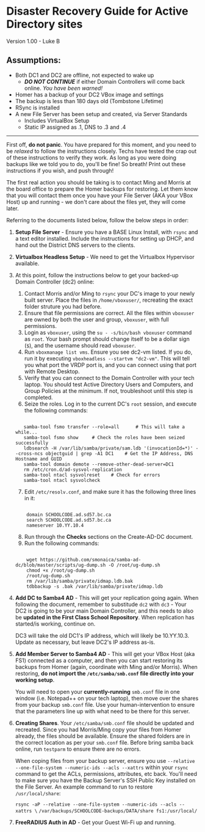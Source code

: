 Disaster Recovery Guide for Active Directory sites
===

Version 1.00 - Luke B

Assumptions:
-
- Both DC1 and DC2 are offline, not expected to wake up
	- ***DO NOT CONTINUE*** if either Domain Controllers will come back online. *You have been warned!*
- Homer has a backup of your DC2 VBox image and settings
- The backup is less than 180 days old (Tombstone Lifetime)
- RSync is installed
- A new File Server has been setup and created, via Server Standards
	- Includes VirtualBox Setup
	- Static IP assigned as .1, DNS to .3 and .4

---

First off, **do not panic**. You have prepared for this moment, and you need to be *relaxed* to follow the instructions closely. Techs have tested the crap out of these instructions to verify they work. As long as you were doing backups like we told you to do, you'll be fine! So breath! Print out these instructions if you wish, and push through!

The first real action you should be taking is to contact Ming and Morris at the board office to prepare the Homer backups for restoring. Let them know that you will contact them once you have your File Server (AKA your VBox Host) up and running - we don't care about the files yet, they will come later.

Referring to the documents listed below, follow the below steps in order:

1. **Setup File Server** - Ensure you have a BASE Linux Install, with `rsync` and a text editor installed. Include the instructions for setting up DHCP, and hand out the District DNS servers to the clients.
2. **Virtualbox Headless Setup** - We need to get the Virtualbox Hypervisor available.
3. At this point, follow the instructions below to get your backed-up Domain Controller (dc2) online:
	1. Contact Morris and/or Ming to `rsync` your DC's image to your newly built server. Place the files in `/home/vboxuser/`, recreating the exact folder struture you had before.
	2. Ensure that file permissions are correct. All the files within `vboxuser` are owned by both the user and group, `vboxuser`, with full permissions.
	3. Login as `vboxuser`, using the `su - -s/bin/bash vboxuser` command as `root`. Your bash prompt should change itself to be a dollar sign (`$`), and the username should read `vboxuser`.
	4. Run `vboxmanage list vms`. Ensure you see dc2-vm listed. If you do, run it by executing `vboxheadless --startvm "dc2-vm"`. This will tell you what port the VRDP port is, and you can connect using that port with Remote Desktop.
	5. Verify that you can connect to the Domain Controller with your tech laptop. You should test Active Directory Users and Computers, and Group Policies at the minimum. If not, troubleshoot until this step is completed.
	6. Seize the roles. Log in to the current DC's `root` session, and execute the following commands:
	    
     ```

        samba-tool fsmo transfer --role=all      # This will take a while...
        samba-tool fsmo show     # Check the roles have been seized successfully
        ldbsearch -H /var/lib/samba/private/sam.ldb '(invocationId=*)' --cross-ncs objectguid | grep -A1 DC1    # Get the IP Address, DNS Hostname and GUID
        samba-tool domain demote --remove-other-dead-server=DC1
        rm /etc/cron.d/ad-sysvol-replication
        samba-tool ntacl sysvolreset    # Check for errors
        samba-tool ntacl sysvolcheck
     ```
    7. Edit `/etc/resolv.conf`, and make sure it has the following three lines in it:
    
    ```

        domain SCHOOLCODE.ad.sd57.bc.ca
        search SCHOOLCODE.ad.sd57.bc.ca
        nameserver 10.YY.10.4
    ```

    8. Run through the **Checks** sections on the Create-AD-DC document.
    9. Run the following commands:
    
    ```

        wget https://github.com/smonaica/samba-ad-dc/blob/master/scripts/ug-dump.sh -O /root/ug-dump.sh
		chmod +x /root/ug-dump.sh
		/root/ug-dump.sh
		rm /var/lib/samba/private/idmap.ldb.bak
        tdbbackup -s .bak /var/lib/samba/private/idmap.ldb
    ```

4. **Add DC to Samba4 AD** - This will get your replication going again. When following the document, remember to substitude `dc2` with `dc3` - Your DC2 is going to be your main Domain Controller, and this needs to also be **updated in the First Class School Repository**. When replication has started/is working, continue on.

    DC3 will take the old DC1's IP address, which will likely be 10.YY.10.3. Update as necessary, but leave DC2's IP address as-is.
5. **Add Member Server to Samba4 AD** - This will get your VBox Host (aka FS1) connected as a computer, and then you can start restoring its backups from Homer (again, coordinate with Ming and/or Morris). When restoring, **do not import the `/etc/samba/smb.conf` file directly into your working setup**.
  
    You will need to open your **currently-running** `smb.conf` file in one window (i.e. Notepad++ on your tech laptop), then move over the shares from your backup `smb.conf` file. Use your human-intervention to ensure that the parameters line up with what need to be there for this server.

6. **Creating Shares**. Your `/etc/samba/smb.conf` file should be updated and recreated. Since you had Morris/Ming copy your files from Homer already, the files should be available. Ensure the shared folders are in the correct location as per your `smb.conf` file. Before bring samba back online, run `testparm` to ensure there are no errors.

    When coping files from your backup server, ensure you use `--relative --one-file-system --numeric-ids --acls --xattrs` within your `rsync` command to get the ACLs, permissions, attributes, etc back. You'll need to make sure you have the Backup Server's SSH Public Key installed on the File Server. An example command to run to restore `/usr/local/share`:

    `rsync -aP --relative --one-file-system --numeric-ids --acls --xattrs \`
    `/var/backups/SCHOOLCODE-backups/DATA/share fs1:/usr/local/`
7. **FreeRADIUS Auth in AD** - Get your Guest Wi-Fi up and running.
